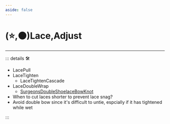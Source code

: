 ```yaml
---
aside: false
---
```

# (⭐,🟠)<labor>Lace</labor>,<motor>Adjust</motor>

---

<!-- =================================================== -->
<!-- =================================================== -->
<!-- =================================================== -->
<!-- =================================================== -->
<!-- =================================================== -->
::: details 🛠

- LacePull
- LaceTighten
    - LaceTightenCascade
- LaceDoubleWrap
    - [SurgeonsDoubleShoelaceBowKnot](https://www.animatedknots.com/shoelace-bow-knot-surgeons)
- When to cut laces shorter to prevent lace snag?
- Avoid double bow since it's difficult to untie, espcially if it has tightened while wet

:::
